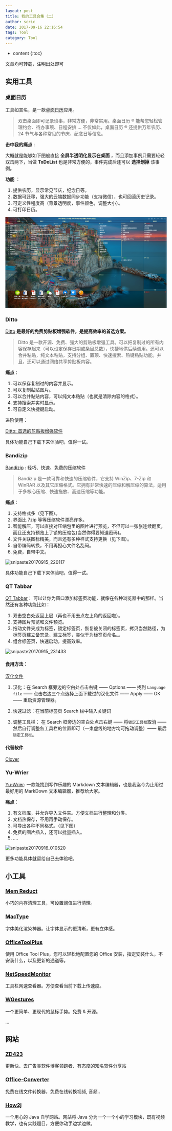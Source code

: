 ```yaml
---
layout: post
title: 我的工具合集（二）
author: scric
date: 2017-09-16 22:16:54
tags: Tool
category: Tool
---
```


* content
{:toc}

文章均可转载，注明出处即可




## 实用工具

### 桌面日历

工具如其名，是一款[桌面日历]((http://www.desktopcal.com/usa/index.php))应用。

> 双击桌面即可记录琐事，非常方便，非常实用。桌面日历 ® 能帮您轻松管理约会、待办事项、日程安排 ... 不仅如此，桌面日历 ® 还提供万年农历、24 节气与各种常见的节庆、纪念日等信息。

**击中我的痛点** :

大概就是能够如下图般直接 **全屏半透明化显示在桌面** ，而且添加事例只需要轻轻双击两下，当做 **ToDoList** 也是非常方便的，事件完成后还可以 **选择划掉** 该事例。

**功能** ：

1. 提供农历，显示常见节庆，纪念日等。
2. 数据可迁移，强大的云端数据同步功能（支持微信），也可回滚历史记录。
3. 可定义性程度高（背景透明度，事件颜色，调整大小）。
4. 可打印日历。


![snipaste20170915_213159](snipaste20170915_213159.png)


### Ditto

[Ditto]((http://ditto-cp.sourceforge.net/)) **是最好的免费剪贴板增强软件，是提高效率的首选方案。**

> Ditto 是一款开源、免费、强大的剪贴板增强工具。可以把复制过的所有内容保存起来（可以设定保存日期或条目总数），快捷地供后续调用。还可以合并粘贴，纯文本粘贴，支持分组、置顶、快速搜索、热键粘贴功能。并且，还可以通过网络共享剪贴板内容。

**痛点**：

1. 可以保存复制过的内容并显示。
2. 可以复制黏贴图片。
3. 可以合并黏贴内容，可以纯文本粘贴（也就是清除内容的格式）。
4. 支持搜索并实时显示。
5. 可自定义快捷键启动。

进阶使用： 

[Ditto: 首选的剪贴板增强软件](http://xbeta.info/ditto.htm)

具体功能自己下载下来体验吧，值得一试。

### Bandizip

 [Bandizip](http://www.bandisoft.com/bandizip/cn/) : 轻巧、快速、免费的压缩软件

> Bandizip 是一款可靠和快速的压缩软件，它支持 WinZip、7-Zip 和 WinRAR 以及其它压缩格式。它拥有非常快速的压缩和解压缩的算法，适用于多核心压缩、快速拖放、高速压缩等功能。

**痛点**：

1. 支持格式多（见下图）。
2. 界面比 7zip 等等压缩软件漂亮许多。
3. 智能解压，可以直接对压缩包里的图片进行预览，不但可以一张张连续翻页，而且还支持预览上了锁的压缩包(当然你得要知道密码)。
4. 文件关联图标精美，而且还有多种样式支持更换（见下图）。
5. 自带编码转换，不用再担心文件名乱码。
6. 免费，自带中文。

![snipaste20170915_220117]($res/snipaste20170915_220117.png)

具体功能自己下载下来体验吧，值得一试。

### QT Tabbar

[QT Tabbar](http://qttabbar.sourceforge.net/)： 可以让你为窗口添加标签页功能，就像在各种浏览器中的那样。当然还有各种功能比如：

1. 双击空白处返回上层（再也不用去点左上角的返回啦）。
2. 支持图片预览和文件预览。
3. 拖动文件夹成为标签，锁定标签页，恢复被关闭的标签页，拷贝当然路径，为标签页建立备忘录，建立标签，类似于为标签页命名。。
4. 组合标签页，快速启动，提高效率。

![snipaste20170915_231433]($res/snipaste20170915_231433.png)

#### **食用方法**：

[汉化文件](https://jaist.dl.sourceforge.net/project/qttabbar/Language%2520Files/Lng_QTTabBar_Chinese_Simp.xml)  

1. 汉化：在 Search 框旁边的空白处点击右键 —— Options —— 找到 `Language file` —— 点击右边三个点选择上面下载过的汉化文件 —— Apply —— OK —— 重启资源管理器。

2. 快速过滤：在当前标签页 Search 栏中输入关键词
3. 调整工具栏： 在 Search 框旁边的空白处点击右键 —— 将`锁定工具栏`取消 —— 然后自行调整各工具栏的位置即可（一束虚线的地方均可拖动调整）—— 最后`锁定工具栏`。

#### 代替软件

[Clover](http://cn.ejie.me/)

### Yu-Wrier 

[Yu-Wrier]((https://ivarptr.github.io/yu-writer.site/index.html)): 一款能找到写作乐趣的 Markdown 文本编辑器，也是我迄今为止用过最好用的 MarkDown 文本编辑器，推荐给大家。

**痛点**：
1. 有文档库，并允许导入文件夹。方便文档进行整理和分类。
2. 文档热保存，不用再手动保存。
3. 可导出各种不同格式。（见下图）
4. 免费的图片插入，还可以批量插入。
5. ....

![snipaste20170916_010520]($res/snipaste20170916_010520.png)

更多功能具体就留给自己去体验吧。

## 小工具

### [Mem Reduct](https://www.henrypp.org/product/memreduct) 

小巧的内存清理工具，可设置阈值进行清理。

### [MacType](http://www.mactype.net/)

字体美化渲染神器。让字体显示的更清晰，更有立体感。

### [OfficeToolPlus](https://www.landian.la/click/OfficeToolPlus.html)

使用 Office Tool Plus，您可以轻松地配置您的 Office 安装，指定安装什么，不安装什么，以及更新的通道等。

### [NetSpeedMonitor](https://netspeedmonitor64.en.softonic.com/)

工具栏网速查看器。方便查看当前下载上传速度。

### [WGestures](http://www.yingdev.com/projects/wgestures)

一个更简单、更现代的鼠标手势。免费 & 开源。

...

## 网站

### [ZD423](http://www.zdfans.com/)

更新快、去广告类软件博客领跑者、有态度的知名软件分享站

### [Office-Converter](http://cn.office-converter.com/)

免费在线文件转换器，免费在线转换视频, 音频..

### [How2j](http://how2j.cn?p=17929)

一个用心的 Java 自学网站。网站将 Java 分为一个一个小的学习模块，既有视频教学，也有实践题目，方便你动手边学边做。













